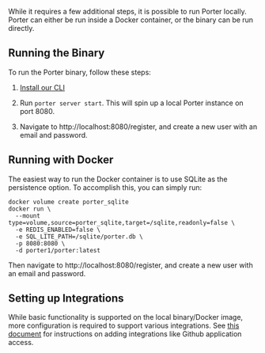 While it requires a few additional steps, it is possible to run Porter locally. Porter can either be run inside a Docker container, or the binary can be run directly.

## Running the Binary

To run the Porter binary, follow these steps: 

1. [Install our CLI](https://docs.getporter.dev/docs/cli-documentation#installation)

2. Run `porter server start`. This will spin up a local Porter instance on port 8080.

3. Navigate to http://localhost:8080/register, and create a new user with an email and password. 

## Running with Docker

The easiest way to run the Docker container is to use SQLite as the persistence option. To accomplish this, you can simply run:

```
docker volume create porter_sqlite
docker run \
  --mount type=volume,source=porter_sqlite,target=/sqlite,readonly=false \
  -e REDIS_ENABLED=false \
  -e SQL_LITE_PATH=/sqlite/porter.db \
  -p 8080:8080 \
  -d porter1/porter:latest
```

Then navigate to http://localhost:8080/register, and create a new user with an email and password. 

## Setting up Integrations

While basic functionality is supported on the local binary/Docker image, more configuration is required to support various integrations. See [this document](https://docs.porter.run/docs/sso) for instructions on adding integrations like Github application access.
